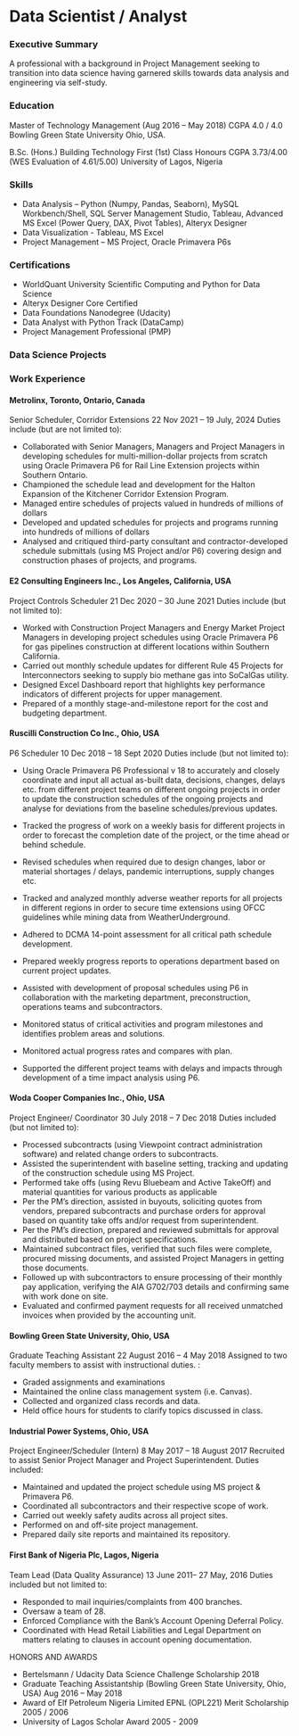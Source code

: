 # Data Scientist / Analyst

### Executive Summary
  A professional with a background in Project Management seeking to transition into data science having garnered skills towards data analysis and engineering via self-study.
  
### Education
Master of Technology Management (Aug 2016 – May 2018)
CGPA 4.0 / 4.0
Bowling Green State University
Ohio, USA.

B.Sc. (Hons.) Building Technology
First (1st) Class Honours
CGPA   3.73/4.00 (WES Evaluation of 4.61/5.00)
University of Lagos, Nigeria


### Skills
- Data Analysis – Python (Numpy, Pandas, Seaborn), MySQL Workbench/Shell, SQL Server Management Studio, Tableau, Advanced MS Excel (Power Query, DAX, Pivot Tables), Alteryx Designer
- Data Visualization - Tableau, MS Excel
- Project Management – MS Project, Oracle Primavera P6s


### Certifications
- WorldQuant University Scientific Computing and Python for Data Science
- Alteryx Designer Core Certified
- Data Foundations Nanodegree (Udacity)
- Data Analyst with Python Track (DataCamp)
- Project Management Professional (PMP)


### Data Science Projects


### Work Experience

#### Metrolinx, Toronto, Ontario, Canada
Senior Scheduler, Corridor Extensions
22 Nov 2021 – 19 July, 2024
Duties include (but are not limited to):

- Collaborated with Senior Managers, Managers and Project Managers in developing schedules for multi-million-dollar projects from scratch using Oracle Primavera P6 for Rail Line Extension projects within Southern Ontario.
- Championed the schedule lead and development for the Halton Expansion of the Kitchener Corridor Extension Program.
- Managed entire schedules of projects valued in hundreds of millions of dollars
- Developed and updated schedules for projects and programs running into hundreds of millions of dollars
- Analysed and critiqued third-party consultant and contractor-developed schedule submittals (using MS Project and/or P6) covering design and construction phases of projects, and programs.


#### E2 Consulting Engineers Inc., Los Angeles, California, USA		                              
Project Controls Scheduler
21 Dec 2020 – 30 June 2021
Duties include (but not limited to):

- Worked with Construction Project Managers and Energy Market Project Managers in developing project schedules using Oracle Primavera P6 for gas pipelines construction at different locations within Southern California.
- Carried out monthly schedule updates for different Rule 45 Projects for Interconnectors seeking to supply bio methane gas into SoCalGas utility.
- Designed Excel Dashboard report that highlights key performance indicators of different projects for upper management.
- Prepared of a monthly stage-and-milestone report for the cost and budgeting department.

#### Ruscilli Construction Co Inc., Ohio, USA
P6 Scheduler
10 Dec 2018 – 18 Sept 2020
Duties include (but not limited to): 

- Using Oracle Primavera P6 Professional v 18 to accurately and closely coordinate and input all actual as-built data, decisions, changes, delays etc. from different project teams on different ongoing projects in order to update the construction schedules of the ongoing projects and analyse for deviations from the baseline schedules/previous updates.
- Tracked the progress of work on a weekly basis for different projects in order to forecast the completion date of the project, or the time ahead or behind schedule.

- Revised schedules when required due to design changes, labor or material shortages / delays, pandemic interruptions, supply changes etc.
- Tracked and analyzed monthly adverse weather reports for all projects in different regions in order to secure time extensions using OFCC guidelines while mining data from WeatherUnderground.
- Adhered to DCMA 14-point assessment for all critical path schedule development.
- Prepared weekly progress reports to operations department based on current project updates.
- Assisted with development of proposal schedules using P6 in collaboration with the marketing department, preconstruction, operations teams and subcontractors.
- Monitored status of critical activities and program milestones and identifies problem areas and solutions.
- Monitored actual progress rates and compares with plan.
- Supported the different project teams with delays and impacts through development of a time impact analysis using P6.

#### Woda Cooper Companies Inc., Ohio, USA	
Project Engineer/ Coordinator
30 July 2018 – 7 Dec 2018
Duties included (but not limited to):
	
- Processed subcontracts (using Viewpoint contract administration software) and related change orders to subcontracts.
- Assisted the superintendent with baseline setting, tracking and updating of the construction schedule using MS Project.
- Performed take offs (using Revu Bluebeam and Active TakeOff) and material quantities for various products as applicable
- Per the PM’s direction, assisted in buyouts, soliciting quotes from vendors, prepared subcontracts and purchase orders for approval based on quantity take offs and/or request from superintendent.
- Per the PM’s direction, prepared and reviewed submittals for approval and distributed based on project specifications.
- Maintained subcontract files, verified that such files were complete, procured missing documents, and assisted Project Managers in getting those documents.
- Followed up with subcontractors to ensure processing of their monthly pay application, verifying the AIA G702/703 details and confirming same with work done on site.
- Evaluated and confirmed payment requests for all received unmatched invoices when provided by the accounting unit.

#### Bowling Green State University, Ohio, USA
Graduate Teaching Assistant
22 August 2016 – 4 May 2018
Assigned to two faculty members to assist with instructional duties. :

- Graded assignments and examinations
- Maintained the online class management system (i.e. Canvas).
- Collected and organized class records and data.
- Held office hours for students to clarify topics discussed in class.

#### Industrial Power Systems, Ohio, USA
Project Engineer/Scheduler (Intern)
8 May 2017 – 18 August 2017
Recruited to assist Senior Project Manager and Project Superintendent. Duties included:

- Maintained and updated the project schedule using MS project & Primavera P6.
- Coordinated all subcontractors and their respective scope of work.
- Carried out weekly safety audits across all project sites.
- Performed on and off-site project management.
- Prepared daily site reports and maintained its repository.

#### First Bank of Nigeria Plc, Lagos, Nigeria
Team Lead (Data Quality Assurance)
13  June 2011– 27 May, 2016
Duties included but not limited to:

- Responded to mail inquiries/complaints from 400 branches.
- Oversaw a team of 28.
- Enforced Compliance with the Bank’s Account Opening Deferral Policy.
- Coordinated with Head Retail Liabilities and Legal Department on matters relating to clauses in account opening documentation.

HONORS AND AWARDS
- Bertelsmann / Udacity Data Science Challenge Scholarship 2018
- Graduate Teaching Assistantship (Bowling Green State University, Ohio, USA) Aug 2016 – May 2018
- Award of Elf Petroleum Nigeria Limited EPNL (OPL221) Merit Scholarship 2005 / 2006
- University of Lagos Scholar Award  2005 - 2009

